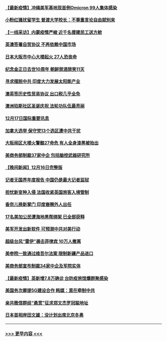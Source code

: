 #### [【最新疫情】冲绳美军基地现首例Omicron 99人集体感染](../pages/prog202/a103296785.md?t=12180900) 
#### [小粉红骚扰留学生 普渡大学校长：不尊重言论自由就别来](../pages/prog202/a103296768.md?t=12180900) 
#### [【一线采访】内蒙疫情严峻 近千名援建民工送方舱](../pages/prog202/a103296758.md?t=12180900) 
#### [英澳签署自贸协议 不再依赖中国市场](../pages/prog202/a103296771.md?t=12180900) 
#### [日本大阪市中心大楼起火 27人恐丧命](../pages/prog202/a103296710.md?t=12180900) 
#### [纪念金正日去世10周年 朝鲜禁酒禁笑11天](../pages/prog202/a103296613.md?t=12180900) 
#### [寻求摆脱中共 印度大力发展太阳能产业](../pages/prog202/a103296605.md?t=12180900) 
#### [澳英签历史性贸易协议 出口税几乎全免](../pages/prog202/a103296598.md?t=12180900) 
#### [澳洲珀斯社区圣诞庆祝 法轮功队伍最亮丽](../pages/prog202/a103296527.md?t=12180900) 
#### [12月17日国际重要讯息](../pages/prog202/a103296525.md?t=12180900) 
#### [加拿大选举 保守党13个选区遭中共干扰](../pages/prog202/a103296454.md?t=12180900) 
#### [大阪闹区大楼火警酿27命危 有人全身漆黑被抬出](../pages/prog202/a103296402.md?t=12180900) 
#### [美商务部制裁37家中企 包括脑控武器研究所](../pages/prog202/a103296133.md?t=12180900) 
#### [【晚间新闻】12月16日完整版](../pages/prog202/a103296304.md?t=12180900) 
#### [记者无国界年度报告 中国仍是最大记者监狱](../pages/prog202/a103296007.md?t=12180900) 
#### [担忧新变种入侵 法国收紧英国旅客入境管制](../pages/prog202/a103296097.md?t=12180900) 
#### [香奈儿换新掌门 印度裔圈外人出任](../pages/prog202/a103296104.md?t=12180900) 
#### [17名美加公民遭海地黑帮绑架 已全部获释](../pages/prog202/a103296106.md?t=12180900) 
#### [美军开发出新软件 可预测中共对美行动](../pages/prog202/a103296062.md?t=12180900) 
#### [超级台风“雷伊”袭击菲律宾 10万人撤离](../pages/prog202/a103295968.md?t=12180900) 
#### [美参院一致通过维吾尔法案 限制新疆产品进口](../pages/prog202/a103295799.md?t=12180900) 
#### [美商务部宣布制裁34家中企及军院实体](../pages/prog202/a103295711.md?t=12180900) 
#### [【最新疫情】英新增7.8万确诊 台防疫旅馆爆群聚感染](../pages/prog202/a103295742.md?t=12180900) 
#### [美国务次卿提5G建设合作 韩媒：意在牵制中共](../pages/prog202/a103295693.md?t=12180900) 
#### [亲共微信群组“悬赏”征求郑文杰罗冠聪地址](../pages/prog202/a103295721.md?t=12180900) 
#### [日本首相岸田文雄：没计划出席北京冬奥](../pages/prog202/a103295719.md?t=12180900) 

----
#### [ >>> 更早内容 <<< ](../indexes/prog202-earlier.md)
